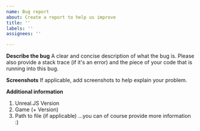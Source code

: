 ```yaml
---
name: Bug report
about: Create a report to help us improve
title: ''
labels: ''
assignees: ''

---
```


**Describe the bug**
A clear and concise description of what the bug is. Please also provide a stack trace (if it's an error) and the piece of your code that is running into this bug.

**Screenshots**
If applicable, add screenshots to help explain your problem.

**Additional information**
1. Unreal.JS Version
2. Game (+ Version)
3. Path to file (if applicable)
…you can of course provide more information :)
